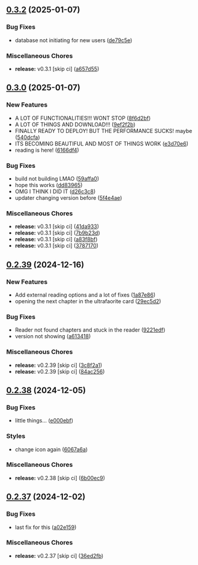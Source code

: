 ## [0.3.2](https://github.com/manga-you-know/desktop/compare/v0.3.0...v0.3.2) (2025-01-07)


### Bug Fixes

* database not initiating for new users ([de79c5e](https://github.com/manga-you-know/desktop/commit/de79c5e6870938e850fc6584ea048248ec4d266d))


### Miscellaneous Chores

* **release:** v0.3.1 [skip ci] ([a657d55](https://github.com/manga-you-know/desktop/commit/a657d55e9c65f3855aef4d2720cb7e93a2c2bbd4))

## [0.3.0](https://github.com/manga-you-know/desktop/compare/v0.2.39...v0.3.0) (2025-01-07)


### New Features

* A LOT OF FUNCTIONALITIES!!! WONT STOP ([8f6d2bf](https://github.com/manga-you-know/desktop/commit/8f6d2bfac4371181b834cff0be3500f94c36a38d))
* A LOT OF THINGS AND DOWNLOAD!!! ([9ef2f2b](https://github.com/manga-you-know/desktop/commit/9ef2f2bd1f05eb756b82a7802c79001fba16b968))
* FINALLY READY TO DEPLOY! BUT THE PERFORMANCE SUCKS! maybe ([540dcfa](https://github.com/manga-you-know/desktop/commit/540dcfa5b0f6dc67861fb5cf66dfe97bc9a56735))
* ITS BECOMING BEAUTIFUL AND MOST OF THINGS WORK ([e3d70e6](https://github.com/manga-you-know/desktop/commit/e3d70e68ba1592d090af84eb038375c0961c7355))
* reading is here! ([6166df4](https://github.com/manga-you-know/desktop/commit/6166df45a8f73ba3a1d6c6049abc3e043d718371))


### Bug Fixes

* build not building LMAO ([59affa0](https://github.com/manga-you-know/desktop/commit/59affa0082a4dd8632f3d2390e2efb19bf847e55))
* hope this works ([dd83965](https://github.com/manga-you-know/desktop/commit/dd8396593955b3002421a722eb2283d360163901))
* OMG I THINK I DID IT ([d26c3c8](https://github.com/manga-you-know/desktop/commit/d26c3c8637471ef02233a5ab49a011bc288cd67d))
* updater changing version before ([5f4e4ae](https://github.com/manga-you-know/desktop/commit/5f4e4ae9062970cd3feac307a51334a401f1cdff))


### Miscellaneous Chores

* **release:** v0.3.1 [skip ci] ([41da933](https://github.com/manga-you-know/desktop/commit/41da9336292908b049f1237e4f09e8996294af1b))
* **release:** v0.3.1 [skip ci] ([7b9b23d](https://github.com/manga-you-know/desktop/commit/7b9b23dead671ace3d1e7dace14a6eb2c5b1a130))
* **release:** v0.3.1 [skip ci] ([a83f8bf](https://github.com/manga-you-know/desktop/commit/a83f8bfc7f92a782c5f77b0738af19b9e6d3e9e9))
* **release:** v0.3.1 [skip ci] ([3787170](https://github.com/manga-you-know/desktop/commit/378717076a223e8c805e70abdd5ba451574e3fd7))

## [0.2.39](https://github.com/manga-you-know/desktop/compare/v0.2.38...v0.2.39) (2024-12-16)


### New Features

* Add external reading options and a lot of fixes ([1a87e86](https://github.com/manga-you-know/desktop/commit/1a87e8680ea5563b334c259dcf7fa7db2e92023c))
* opening the next chapter in the ultrafaorite card ([29ec5d2](https://github.com/manga-you-know/desktop/commit/29ec5d2daef3626ab110c321c4c68a961b0e53f6))


### Bug Fixes

* Reader not found chapters and stuck in the reader ([9221edf](https://github.com/manga-you-know/desktop/commit/9221edff5643c7017862ffa352ecdaa20508872b))
* version not showing ([a613418](https://github.com/manga-you-know/desktop/commit/a613418ff1983d89fb971463bf7bb7b34bd78ca2))


### Miscellaneous Chores

* **release:** v0.2.39 [skip ci] ([3c8f2a1](https://github.com/manga-you-know/desktop/commit/3c8f2a1fa480a95a24c41cf6712785dfa54426de))
* **release:** v0.2.39 [skip ci] ([84ac256](https://github.com/manga-you-know/desktop/commit/84ac256585ec5b4bd43f33ce4198806c44ab192b))

## [0.2.38](https://github.com/manga-you-know/desktop/compare/v0.2.37...v0.2.38) (2024-12-05)


### Bug Fixes

* little things... ([e000ebf](https://github.com/manga-you-know/desktop/commit/e000ebf17c0333294c639fd9cd809abcc2b0abdc))


### Styles

* change icon again ([6067a6a](https://github.com/manga-you-know/desktop/commit/6067a6a7b8d3e143ceeb22c4c1ecbad8882e675f))


### Miscellaneous Chores

* **release:** v0.2.38 [skip ci] ([6b00ec9](https://github.com/manga-you-know/desktop/commit/6b00ec975f515d7aa50db9b5dd486f8d4595d1f6))

## [0.2.37](https://github.com/manga-you-know/desktop/compare/v0.2.36...v0.2.37) (2024-12-02)


### Bug Fixes

* last fix for this ([a02e159](https://github.com/manga-you-know/desktop/commit/a02e1598c27db153fc121886670b86c224828ccf))


### Miscellaneous Chores

* **release:** v0.2.37 [skip ci] ([36ed2fb](https://github.com/manga-you-know/desktop/commit/36ed2fb6752e7201595d3ce64d40acc137a14aea))

